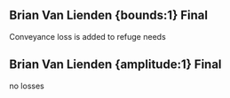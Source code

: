 ## Brian Van Lienden {bounds:1} Final
Conveyance loss is added to refuge needs

## Brian Van Lienden {amplitude:1} Final
no losses

